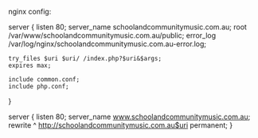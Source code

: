 


nginx config:


server {
    listen 80;
    server_name schoolandcommunitymusic.com.au;
    root /var/www/schoolandcommunitymusic.com.au/public;
    error_log /var/log/nginx/schoolandcommunitymusic.com.au-error.log;

    try_files $uri $uri/ /index.php?$uri&$args;
    expires max;

    include common.conf;
    include php.conf;
}

server {
    listen 80;
    server_name www.schoolandcommunitymusic.com.au;
    rewrite ^ http://schoolandcommunitymusic.com.au$uri permanent;
}
